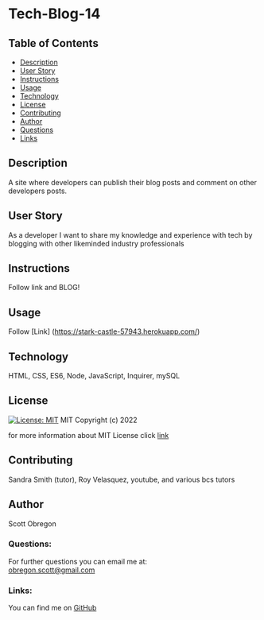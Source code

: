 
  # Tech-Blog-14

  
  ## Table of Contents
  - [Description](#description)
  - [User Story](#userStory)
  - [Instructions](#instructions)
  - [Usage](#usage)
  - [Technology](#technology)
  - [License](#license)
  - [Contributing](#contributing)
  - [Author](#author)
  - [Questions](#questions)
  - [Links](#links)
  
  ## Description
  A site where developers can publish their blog posts and comment on other developers posts.

  ## User Story

  As a developer I want to share my knowledge and experience with tech by blogging with other likeminded industry professionals

  ## Instructions

  Follow link and BLOG!

  ## Usage

  Follow [Link] (https://stark-castle-57943.herokuapp.com/)

  ## Technology

  HTML, CSS, ES6, Node, JavaScript, Inquirer, mySQL

  ## License

  [![License: MIT](https://img.shields.io/badge/License-MIT-yellow.svg)](https://opensource.org/licenses/MIT)
  MIT
Copyright (c) 2022
     
for more information about MIT License click [link](https://opensource.org/licenses/MIT)
  
  ## Contributing

  Sandra Smith (tutor), Roy Velasquez, youtube, and various bcs tutors

  ## Author

  Scott Obregon

  ### Questions:
  For further questions you can email me at:<br />
  obregon.scott@gmail.com
  
  ### Links:
  You can find me on [GitHub](https://github.com/ObregonScott)
  
